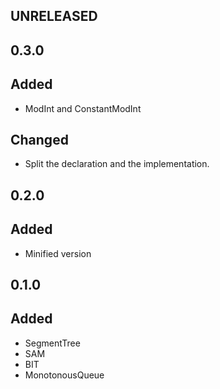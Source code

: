 ## UNRELEASED

## 0.3.0

## Added

- ModInt and ConstantModInt

## Changed

- Split the declaration and the implementation.

## 0.2.0

## Added

- Minified version

## 0.1.0

## Added

- SegmentTree
- SAM
- BIT
- MonotonousQueue

